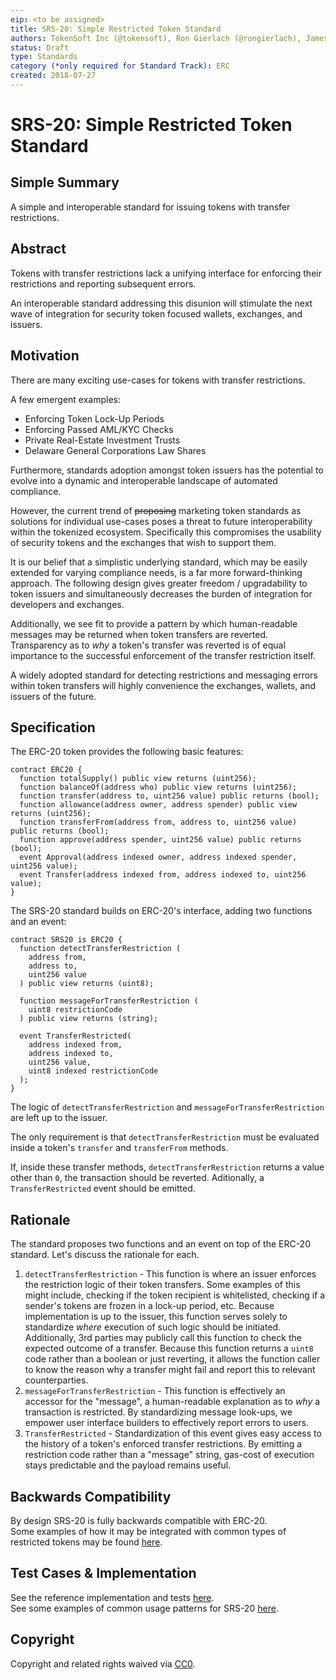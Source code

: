 ```yaml
---
eip: <to be assigned>
title: SRS-20: Simple Restricted Token Standard
authors: TokenSoft Inc (@tokensoft), Ron Gierlach (@rongierlach), James Poole (@pooleja), Mason Borda (@masonicGIT)
status: Draft
type: Standards
category (*only required for Standard Track): ERC
created: 2018-07-27
---
```


<!--You can leave these HTML comments in your merged EIP and delete the visible duplicate text guides, they will not appear and may be helpful to refer to if you edit it again. This is the suggested template for new EIPs. Note that an EIP number will be assigned by an editor. When opening a pull request to submit your EIP, please use an abbreviated title in the filename, `eip-draft_title_abbrev.md`. The title should be 44 characters or less.-->

# SRS-20: Simple Restricted Token Standard

## Simple Summary

<!--"If you can't explain it simply, you don't understand it well enough." Provide a simplified and layman-accessible explanation of the EIP.-->

A simple and interoperable standard for issuing tokens with transfer restrictions.

## Abstract

<!--A short (~200 word) description of the technical issue being addressed.-->

Tokens with transfer restrictions lack a unifying interface for enforcing their restrictions and reporting subsequent errors.

An interoperable standard addressing this disunion will stimulate the next wave of integration for security token focused wallets, exchanges, and issuers.

## Motivation

<!--The motivation is critical for EIPs that want to change the Ethereum protocol. It should clearly explain why the existing protocol specification is inadequate to address the problem that the EIP solves. EIP submissions without sufficient motivation may be rejected outright.-->

There are many exciting use-cases for tokens with transfer restrictions.

A few emergent examples:

- Enforcing Token Lock-Up Periods
- Enforcing Passed AML/KYC Checks
- Private Real-Estate Investment Trusts
- Delaware General Corporations Law Shares

Furthermore, standards adoption amongst token issuers has the potential to evolve into a dynamic and interoperable landscape of automated compliance.

However, the current trend of ~~proposing~~ marketing token standards as solutions for individual use-cases poses a threat to future interoperability within the tokenized ecosystem. Specifically this compromises the usability of security tokens and the exchanges that wish to support them.

It is our belief that a simplistic underlying standard, which may be easily extended for varying compliance needs, is a far more forward-thinking approach. The following design gives greater freedom / upgradability to token issuers and simultaneously decreases the burden of integration for developers and exchanges.

Additionally, we see fit to provide a pattern by which human-readable messages may be returned when token transfers are reverted. Transparency as to _why_ a token's transfer was reverted is of equal importance to the successful enforcement of the transfer restriction itself.

A widely adopted standard for detecting restrictions and messaging errors within token transfers will highly convenience the exchanges, wallets, and issuers of the future.

## Specification

<!--The technical specification should describe the syntax and semantics of any new feature. The specification should be detailed enough to allow competing, interoperable implementations for any of the current Ethereum platforms (go-ethereum, parity, cpp-ethereum, ethereumj, ethereumjs, and [others](https://github.com/ethereum/wiki/wiki/Clients)).-->

The ERC-20 token provides the following basic features:
```solidity
contract ERC20 {
  function totalSupply() public view returns (uint256);
  function balanceOf(address who) public view returns (uint256);
  function transfer(address to, uint256 value) public returns (bool);
  function allowance(address owner, address spender) public view returns (uint256);
  function transferFrom(address from, address to, uint256 value) public returns (bool);
  function approve(address spender, uint256 value) public returns (bool);
  event Approval(address indexed owner, address indexed spender, uint256 value);
  event Transfer(address indexed from, address indexed to, uint256 value);
}
```
The SRS-20 standard builds on ERC-20's interface, adding two functions and an event:
```solidity
contract SRS20 is ERC20 {
  function detectTransferRestriction (
    address from,
    address to,
    uint256 value
  ) public view returns (uint8);

  function messageForTransferRestriction (
    uint8 restrictionCode
  ) public view returns (string);

  event TransferRestricted(
    address indexed from,
    address indexed to,
    uint256 value,
    uint8 indexed restrictionCode
  );
}
```

The logic of `detectTransferRestriction` and `messageForTransferRestriction` are left up to the issuer.

The only requirement is that `detectTransferRestriction` must be evaluated inside a token's `transfer` and `transferFrom` methods.

If, inside these transfer methods, `detectTransferRestriction` returns a value other than `0`, the transaction should be reverted. Aditionally, a `TransferRestricted` event should be emitted.

## Rationale

<!--The rationale fleshes out the specification by describing what motivated the design and why particular design decisions were made. It should describe alternate designs that were considered and related work, e.g. how the feature is supported in other languages. The rationale may also provide evidence of consensus within the community, and should discuss important objections or concerns raised during discussion.-->

The standard proposes two functions and an event on top of the ERC-20 standard. Let's discuss the rationale for each.

1. `detectTransferRestriction` - This function is where an issuer enforces the restriction logic of their token transfers. Some examples of this might include, checking if the token recipient is whitelisted, checking if a sender's tokens are frozen in a lock-up period, etc. Because implementation is up to the issuer, this function serves solely to standardize _where_ execution of such logic should be initiated. Additionally, 3rd parties may publicly call this function to check the expected outcome of a transfer. Because this function returns a `uint8` code rather than a boolean or just reverting, it allows the function caller to know the reason why a transfer might fail and report this to relevant counterparties.
2. `messageForTransferRestriction` - This function is effectively an accessor for the "message", a human-readable explanation as to _why_ a transaction is restricted. By standardizing message look-ups, we empower user interface builders to effectively report errors to users.
3. `TransferRestricted` - Standardization of this event gives easy access to the history of a token's enforced transfer restrictions. By emitting a restriction code rather than a "message" string, gas-cost of execution stays predictable and the payload remains useful.

## Backwards Compatibility

<!--All EIPs that introduce backwards incompatibilities must include a section describing these incompatibilities and their severity. The EIP must explain how the author proposes to deal with these incompatibilities. EIP submissions without a sufficient backwards compatibility treatise may be rejected outright.-->

By design SRS-20 is fully backwards compatible with ERC-20.  
Some examples of how it may be integrated with common types of restricted tokens may be found [here](#link-to-examples-repo).

## Test Cases & Implementation

<!--Test cases for an implementation are mandatory for EIPs that are affecting consensus changes. Other EIPs can choose to include links to test cases if applicable.-->

<!--The implementations must be completed before any EIP is given status "Final", but it need not be completed before the EIP is accepted. While there is merit to the approach of reaching consensus on the specification and rationale before writing code, the principle of "rough consensus and running code" is still useful when it comes to resolving many discussions of API details.-->

See the reference implementation and tests [here](https://github.com/tokensoft/SRS20-reference-implementation#readme).  
See some examples of common usage patterns for SRS-20 [here](https://github.com/tokensoft/simple-restricted-token-standard#readme).

## Copyright

Copyright and related rights waived via [CC0](https://creativecommons.org/publicdomain/zero/1.0/).
